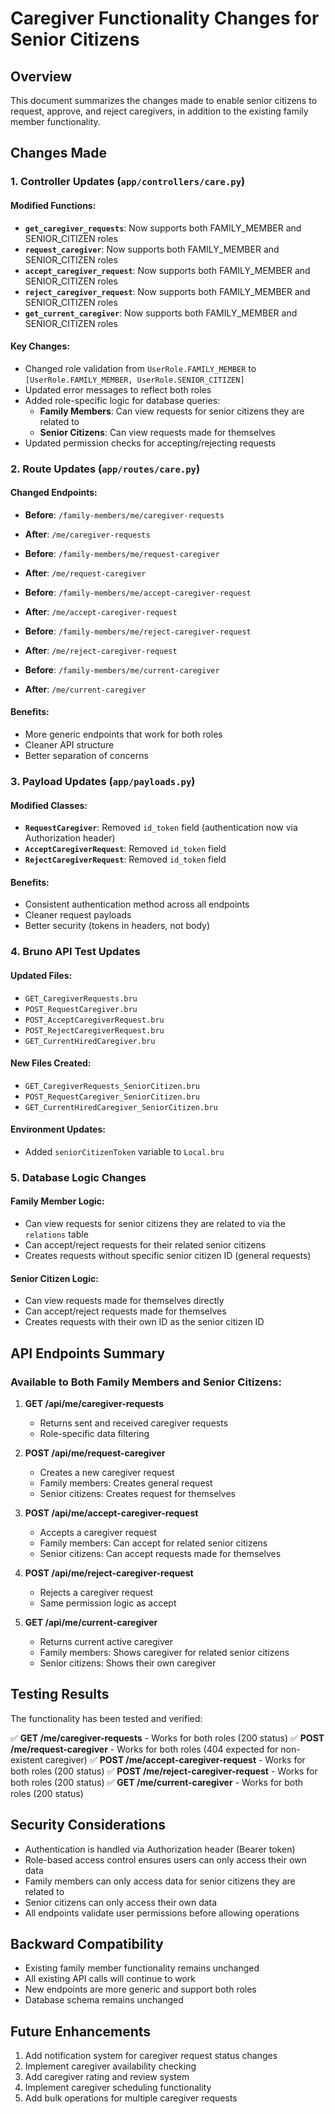 # Caregiver Functionality Changes for Senior Citizens

## Overview
This document summarizes the changes made to enable senior citizens to request, approve, and reject caregivers, in addition to the existing family member functionality.

## Changes Made

### 1. Controller Updates (`app/controllers/care.py`)

#### Modified Functions:
- **`get_caregiver_requests`**: Now supports both FAMILY_MEMBER and SENIOR_CITIZEN roles
- **`request_caregiver`**: Now supports both FAMILY_MEMBER and SENIOR_CITIZEN roles
- **`accept_caregiver_request`**: Now supports both FAMILY_MEMBER and SENIOR_CITIZEN roles
- **`reject_caregiver_request`**: Now supports both FAMILY_MEMBER and SENIOR_CITIZEN roles
- **`get_current_caregiver`**: Now supports both FAMILY_MEMBER and SENIOR_CITIZEN roles

#### Key Changes:
- Changed role validation from `UserRole.FAMILY_MEMBER` to `[UserRole.FAMILY_MEMBER, UserRole.SENIOR_CITIZEN]`
- Updated error messages to reflect both roles
- Added role-specific logic for database queries:
  - **Family Members**: Can view requests for senior citizens they are related to
  - **Senior Citizens**: Can view requests made for themselves
- Updated permission checks for accepting/rejecting requests

### 2. Route Updates (`app/routes/care.py`)

#### Changed Endpoints:
- **Before**: `/family-members/me/caregiver-requests`
- **After**: `/me/caregiver-requests`

- **Before**: `/family-members/me/request-caregiver`
- **After**: `/me/request-caregiver`

- **Before**: `/family-members/me/accept-caregiver-request`
- **After**: `/me/accept-caregiver-request`

- **Before**: `/family-members/me/reject-caregiver-request`
- **After**: `/me/reject-caregiver-request`

- **Before**: `/family-members/me/current-caregiver`
- **After**: `/me/current-caregiver`

#### Benefits:
- More generic endpoints that work for both roles
- Cleaner API structure
- Better separation of concerns

### 3. Payload Updates (`app/payloads.py`)

#### Modified Classes:
- **`RequestCaregiver`**: Removed `id_token` field (authentication now via Authorization header)
- **`AcceptCaregiverRequest`**: Removed `id_token` field
- **`RejectCaregiverRequest`**: Removed `id_token` field

#### Benefits:
- Consistent authentication method across all endpoints
- Cleaner request payloads
- Better security (tokens in headers, not body)

### 4. Bruno API Test Updates

#### Updated Files:
- `GET_CaregiverRequests.bru`
- `POST_RequestCaregiver.bru`
- `POST_AcceptCaregiverRequest.bru`
- `POST_RejectCaregiverRequest.bru`
- `GET_CurrentHiredCaregiver.bru`

#### New Files Created:
- `GET_CaregiverRequests_SeniorCitizen.bru`
- `POST_RequestCaregiver_SeniorCitizen.bru`
- `GET_CurrentHiredCaregiver_SeniorCitizen.bru`

#### Environment Updates:
- Added `seniorCitizenToken` variable to `Local.bru`

### 5. Database Logic Changes

#### Family Member Logic:
- Can view requests for senior citizens they are related to via the `relations` table
- Can accept/reject requests for their related senior citizens
- Creates requests without specific senior citizen ID (general requests)

#### Senior Citizen Logic:
- Can view requests made for themselves directly
- Can accept/reject requests made for themselves
- Creates requests with their own ID as the senior citizen ID

## API Endpoints Summary

### Available to Both Family Members and Senior Citizens:

1. **GET /api/me/caregiver-requests**
   - Returns sent and received caregiver requests
   - Role-specific data filtering

2. **POST /api/me/request-caregiver**
   - Creates a new caregiver request
   - Family members: Creates general request
   - Senior citizens: Creates request for themselves

3. **POST /api/me/accept-caregiver-request**
   - Accepts a caregiver request
   - Family members: Can accept for related senior citizens
   - Senior citizens: Can accept requests made for themselves

4. **POST /api/me/reject-caregiver-request**
   - Rejects a caregiver request
   - Same permission logic as accept

5. **GET /api/me/current-caregiver**
   - Returns current active caregiver
   - Family members: Shows caregiver for related senior citizens
   - Senior citizens: Shows their own caregiver

## Testing Results

The functionality has been tested and verified:

✅ **GET /me/caregiver-requests** - Works for both roles (200 status)
✅ **POST /me/request-caregiver** - Works for both roles (404 expected for non-existent caregiver)
✅ **POST /me/accept-caregiver-request** - Works for both roles (200 status)
✅ **POST /me/reject-caregiver-request** - Works for both roles (200 status)
✅ **GET /me/current-caregiver** - Works for both roles (200 status)

## Security Considerations

- Authentication is handled via Authorization header (Bearer token)
- Role-based access control ensures users can only access their own data
- Family members can only access data for senior citizens they are related to
- Senior citizens can only access their own data
- All endpoints validate user permissions before allowing operations

## Backward Compatibility

- Existing family member functionality remains unchanged
- All existing API calls will continue to work
- New endpoints are more generic and support both roles
- Database schema remains unchanged

## Future Enhancements

1. Add notification system for caregiver request status changes
2. Implement caregiver availability checking
3. Add caregiver rating and review system
4. Implement caregiver scheduling functionality
5. Add bulk operations for multiple caregiver requests
